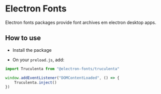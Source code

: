 # Electron Fonts

Electron fonts packages provide font archives em electron desktop apps.

## How to use

* Install the package

* On your `preload.js`, add:

```ts
import Truculenta from "@electron-fonts/truculenta"

window.addEventListener("DOMContentLoaded", () => {
    Truculenta.inject()
})
```